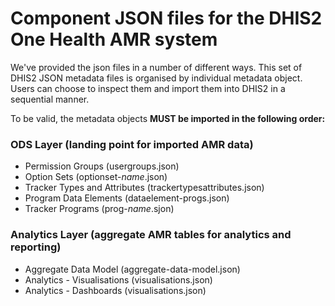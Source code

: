# Component JSON files for the DHIS2 One Health AMR system

We've provided the json files in a number of different ways. This set of DHIS2 JSON metadata files is organised by individual metadata object. Users can choose to inspect them and import them into DHIS2 in a sequential manner.

To be valid, the metadata objects __MUST be imported in the following order:__
### ODS Layer (landing point for imported AMR data)
* Permission Groups (usergroups.json)
* Option Sets (optionset-_name_.json)
* Tracker Types and Attributes (trackertypesattributes.json)
* Program Data Elements (dataelement-progs.json)
* Tracker Programs (prog-_name_.sjon)
### Analytics Layer (aggregate AMR tables for analytics and reporting)
* Aggregate Data Model (aggregate-data-model.json)
* Analytics - Visualisations (visualisations.json)
* Analytics - Dashboards (visualisations.json)
